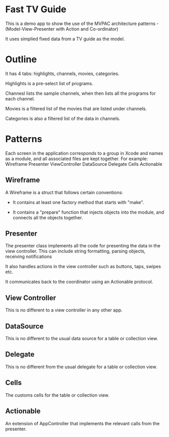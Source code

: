 # Fast TV Guide

This is a demo app to show the use of the MVPAC architecture patterns - (Model-View-Presenter with Action and Co-ordinator)

It uses simplied fixed data from a TV guide as the model.

# Outline

It has 4 tabs: highlights, channels, movies, categories. 

Highlights is a pre-select list of programs.

Channesl lists the sample channels, when then lists all the programs for each channel. 

Movies is a filtered list of the movies that are listed under channels.

Categories is also a filtered list of the data in channels. 

# Patterns 

Each screen in the application corresponds to a group in Xcode and names as a module, and all associated files are kept together. For example:  
Wireframe
Presenter
ViewController
DataSource
Delegate
Cells 
Actionable

## Wireframe
A Wireframe is a struct that follows certain conventions: 

- It contains at least one factory method that starts with "make". 

- It contains a "prepare" function that injects objects into the module, and connects all the objects together. 

## Presenter
The presenter class implements all the code for presenting the data in the view controller. This can include string formatting, parsing objects, receiving notifications

It also handles actions in the view controller such as buttons, taps, swipes etc. 

It communicates back to the coordinator using an Actionable protocol. 

## View Controller
This is no different to a view controller in any other app.  

## DataSource
This is no different to the usual data source for a table or collection view. 

## Delegate
This is no different from the usual delegate for a table or collection view. 

## Cells
The customs cells for the table or collection view.

## Actionable
An extension of AppController that implements the relevant calls from the presenter. 


